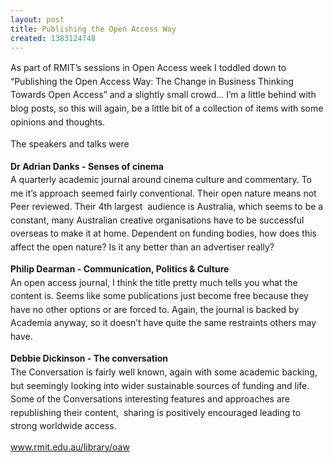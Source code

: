 ```yaml
---
layout: post
title: Publishing the Open Access Way
created: 1383124748
---
```

<p class="p1"><span style="line-height: 1.538em;">As part of RMIT&rsquo;s sessions in Open Access week I toddled down to &ldquo;Publishing the Open Access Way: The Change in Business Thinking Towards Open Access&rdquo; and a slightly small crowd&hellip; I&rsquo;m a little behind with blog posts, so this will again, be a little bit of a collection of items with some opinions and thoughts.<p class="p1"><span style="line-height: 1.538em;">The speakers and talks were<p class="p1"><b style="line-height: 1.538em;">Dr Adrian Danks - Senses of cinema</b><br /><span style="line-height: 1.538em;">A quarterly academic journal around cinema culture and commentary. To me it&rsquo;s approach seemed fairly conventional. Their open nature means not Peer reviewed. Their 4th largest&nbsp; audience is Australia, which seems to be a constant, many Australian creative organisations have to be successful overseas to make it at home. Dependent on funding bodies, how does this affect the open nature? Is it any better than an advertiser really?<p class="p1"><b style="line-height: 1.538em;">Philip Dearman - Communication, Politics &amp; Culture</b><br /><span style="line-height: 1.538em;">An open access journal, I think the title pretty much tells you what the content is. Seems like some publications just become free because they have no other options or are forced to. Again, the journal is backed by Academia anyway, so it doesn&rsquo;t have quite the same restraints others may have.&nbsp;<p class="p1"><b style="line-height: 1.538em;">Debbie Dickinson - The conversation</b><span style="line-height: 1.538em;">&nbsp;<br /><span style="line-height: 1.538em;">The Conversation is fairly well known, again with some academic backing, but seemingly looking into wider sustainable sources of funding and life. Some of the Conversations interesting features and approaches are republishing their content,&nbsp; sharing is positively encouraged leading to strong worldwide access.<p class="p1"><a href="https://www.rmit.edu.au/library/oaw" target="_blank">www.rmit.edu.au/library/oaw</a>
